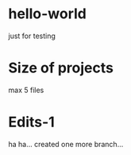 # hello-world
just for testing

# Size of projects
max 5 files

# Edits-1
ha ha... created one more branch...
